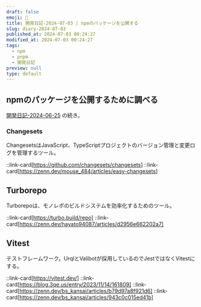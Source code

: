 ```yaml
---
draft: false
emoji: 🐌
title: 開発日記-2024-07-03 | npmのパッケージを公開する
slug: diary-2024-07-03
published_at: 2024-07-03 00:24:27
modified_at: 2024-07-03 00:24:27
tags:
  - npm
  - pnpm
  - 開発日記
preview: null
type: default
---
```


## npmのパッケージを公開するために調べる

[開発日記-2024-06-25](2024-06-25-開発日記.md) の続き。

### Changesets

ChangesetsはJavaScript、TypeScriptプロジェクトのバージョン管理と変更ログを管理するツール。

::link-card[https://github.com/changesets/changesets]
::link-card[https://zenn.dev/mouse_484/articles/easy-changesets]

## Turborepo

Turborepoは、モノレポのビルドシステムを効率化するためのツール。

::link-card[https://turbo.build/repo]
::link-card[https://zenn.dev/hayato94087/articles/d2956e662202a7]

## Vitest

テストフレームワーク。UrqlとValibotが採用しているのでJestではなくVitestにする。

::link-card[https://vitest.dev/]
::link-card[https://blog.3qe.us/entry/2023/11/14/161809]
::link-card[https://zenn.dev/bs_kansai/articles/b79d97a8f921d6]
::link-card[https://zenn.dev/bs_kansai/articles/943c0c015ed41b]
